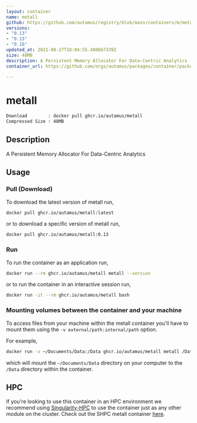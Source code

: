 ```yaml
---
layout: container
name: metall
github: https://github.com/autamus/registry/blob/main/containers/m/metall/spack.yaml
versions:
- "0.13"
- "0.15"
- "0.16"
updated_at: 2021-08-27T18:04:55.480667339Z
size: 48MB
description: A Persistent Memory Allocator For Data-Centric Analytics
container_url: https://github.com/orgs/autamus/packages/container/package/metall

---
```

# metall
```bash 
Download        : docker pull ghcr.io/autamus/metall
Compressed Size : 48MB
```

## Description
A Persistent Memory Allocator For Data-Centric Analytics

## Usage
### Pull (Download)
To download the latest version of metall run,

```bash
docker pull ghcr.io/autamus/metall:latest
```

or to download a specific version of metall run,

```bash
docker pull ghcr.io/autamus/metall:0.13
```
### Run
To run the container as an application run,
```bash
docker run --rm ghcr.io/autamus/metall metall --version
```

or to run the container in an interactive session run,
```bash
docker run -it --rm ghcr.io/autamus/metall bash
```

### Mounting volumes between the container and your machine
To access files from your machine within the metall container you'll have to mount them using the `-v external/path:internal/path` option.

For example,
```bash
docker run -v ~/Documents/Data:/Data ghcr.io/autamus/metall metall /Data/myData.csv
```
which will mount the `~/Documents/Data` directory on your computer to the `/Data` directory within the container.

## HPC
If you're looking to use this container in an HPC environment we recommend using [Singularity-HPC](https://singularity-hpc.readthedocs.io) to use the container just as any other module on the cluster. Check out the SHPC metall container [here](https://singularityhub.github.io/singularity-hpc/r/ghcr.io-autamus-metall/).